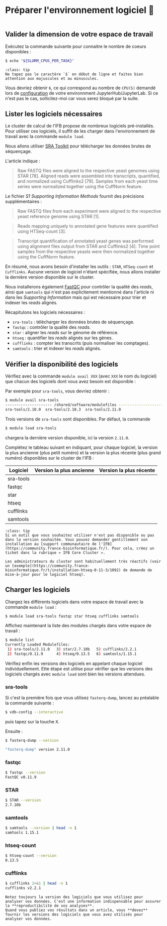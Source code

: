 # Préparer l'environnement logiciel 🧰

```{contents}
```

## Valider la dimension de votre espace de travail 

Exécutez la commande suivante pour connaitre le nombre de coeurs disponibles : 

```bash
$ echo "${SLURM_CPUS_PER_TASK}"
```

```{admonition} Rappel
:class: tip
Ne tapez pas le caractère `$` en début de ligne et faites bien attention aux majuscules et au minuscules.
```

Vous devriez obtenir `6`, ce qui correspond au nombre de `CPU(S)` demandé lors de [configuration](0_intro.md) de votre environnment JupyterHub/JupyterLab. Si ce n'est pas le cas, sollicitez-moi car vous serez bloqué par la suite.


## Lister les logiciels nécessaires

Le cluster de calcul de l'IFB propose de nombreux logiciels pré-installés. Pour utiliser ces logiciels, il suffit de les charger dans l'environnement de travail avec la commande `module load`.


Nous allons utiliser [SRA Toolkit](https://github.com/ncbi/sra-tools) pour télécharger les données brutes de séquençage.

L'article indique :

> Raw FASTQ files were aligned to the respective yeast genomes using STAR [78]. Aligned reads were assembled into transcripts, quantified, and normalized using Cufflinks2 [79]. Samples from each yeast time series were normalized together using the CuffNorm feature.

Le fichier *S1 Supporting Information Methods* fournit des précisions supplémentaires :

> Raw FASTQ files from each experiment were aligned to the respective yeast reference genome using STAR [1].

> Reads mapping uniquely to annotated gene features were quantified using HTSeq-count [3].

> Transcript quantification of annotated yeast genes was performed using alignment files output from STAR and Cufflinks2 [4]. Time point samples from the respective yeasts were then normalized together using the CuffNorm feature.

En résumé, nous avons besoin d'installer les outils : `STAR`, `HTSeq-count` et `Cufflinks`. Aucune version de logiciel n'étant spécifiée, nous allons installer la dernière version disponible sur le cluster.

Nous installerons également [FastQC](https://www.bioinformatics.babraham.ac.uk/projects/fastqc/) pour contrôler la qualité des *reads*, ainsi que `samtools` qui n'est pas explicitement mentionné dans l'article ni dans les *Supporting Information* mais qui est nécessaire pour trier et indexer les *reads* alignés.

Récapitulons les logiciels nécessaires :

- `sra-tools` : télécharger les données brutes de séquençage.
- `fastqc` : contrôler la qualité des *reads*.
- `star` : aligner les *reads* sur le génome de référence.
- `htseq` : quantifier les *reads* alignés sur les gènes.
- `cufflinks` : compter les transcrits (puis normaliser les comptages).
- `samtools` : trier et indexer les *reads* alignés.


## Vérifier la disponibilité des logiciels

Vérifiez avec la commande `module avail XXX` (avec `XXX` le nom du logiciel) que chacun des logiciels dont vous avez besoin est disponible :

Par exemple pour `sra-tools`, vous devriez obtenir :

```bash
$ module avail sra-tools
--------------------- /shared/software/modulefiles ----------------------
sra-tools/2.10.0  sra-tools/2.10.3  sra-tools/2.11.0
```

Trois versions de `sra-tools` sont disponibles. Par défaut, la commande 


```bash
$ module load sra-tools
```

chargera la dernière version disponible, ici la version `2.11.0`.

Complétez le tableau suivant en indiquant, pour chaque logiciel, la version la plus ancienne (plus petit numéro) et la version la plus récente (plus grand numéro) disponibles sur le cluster de l'IFB :

| Logiciel  | Version la plus ancienne | Version la plus récente |
|-----------|--------------------------|-------------------------|
| sra-tools |                          |                         |
| fastqc    |                          |                         |
| star      |                          |                         |
| htseq     |                          |                         |
| cufflinks |                          |                         |
| samtools  |                          |                         |



```{admonition} Que faire si un logiciel n'est pas disponible ?
:class: tip
Si un outil que vous souhaitez utiliser n'est pas disponible ou pas dans la version souhaitée. Vous pouvez demander gentillement son installation au [support communautaire de l'IFB](https://community.france-bioinformatique.fr/). Pour cela, créez un ticket dans la rubrique « IFB Core Cluster ».

Les administrateurs du cluster sont habituellement très réactifs (voir un [exemple](https://community.france-bioinformatique.fr/t/installation-htseq-0-11-3/1092) de demande de mise-à-jour pour le logiciel htseq).
```

## Charger les logiciels

Chargez les différents logiciels dans votre espace de travail avec la commande `module load` :

```bash
$ module load sra-tools fastqc star htseq cufflinks samtools
```

Affichez maintenant la liste des modules chargés dans votre espace de travail :

```bash
$ module list
Currently Loaded Modulefiles:
 1) sra-tools/2.11.0   3) star/2.7.10b   5) cufflinks/2.2.1  
 2) fastqc/0.11.9      4) htseq/0.13.5   6) samtools/1.15.1  
```

Vérifiez enfin les versions des logiciels en appelant chaque logiciel individuellement. Ette étape est utilise pour vérifier que les versions des logiciels chargés avec `module load` sont bien les versions attendues.

### sra-tools

Si c'est la première fois que vous utilisez `fasterq-dump`, lancez au préalable la commande suivante :

```bash
$ vdb-config --interactive
```
puis tapez sur la touche <kbd>X</kbd>.

Ensuite :
```bash
$ fasterq-dump --version

"fasterq-dump" version 2.11.0
```

### fastqc

```bash
$ fastqc --version
FastQC v0.11.9
```

### STAR
```bash
$ STAR --version
2.7.10b
```

### samtools

```bash
$ samtools --version | head -n 1
samtools 1.15.1
```

### htseq-count

```bash
$ htseq-count --version
0.13.5
```

### cufflinks

```bash
$ cufflinks 2>&1 | head -n 1
cufflinks v2.2.1
```


```{important}
Notez toujours la version des logiciels que vous utilisez pour analyser vos données. C'est une information indispensable pour assurer la **reproductibilité de vos analyses**.
Quand vous publiez vos résultats dans un article, vous **devez** fournir les versions des logiciels que vous avez utilisés pour analyser vos données.
```
